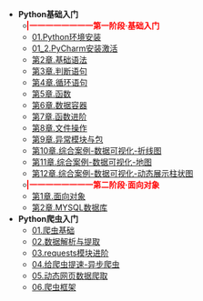 * **Python基础入门**
  * <b style="color:red;margin-left:-10px">|一一一一一一一一第一阶段·基础入门</b>
  * [01.Python环境安装](Python笔记/基础入门/01.md)
  * [01_2.PyCharm安装激活](Python笔记/基础入门/01_2.md)
  * [第2章.基础语法](Python笔记/基础入门/02.md)
  * [第3章.判断语句](Python笔记/基础入门/03.md)
  * [第4章.循环语句](Python笔记/基础入门/04.md)
  * [第5章.函数](Python笔记/基础入门/05.md)
  * [第6章.数据容器](Python笔记/基础入门/06.md) 
  * [第7章.函数进阶](Python笔记/基础入门/07.md)
  * [第8章.文件操作](Python笔记/基础入门/08.md)
  * [第9章.异常模块与包](Python笔记/基础入门/09.md)
  * [第10章.综合案例-数据可视化-折线图](Python笔记/基础入门/10.md)
  * [第11章.综合案例-数据可视化-地图](Python笔记/基础入门/11.md)
  * [第12章.综合案例-数据可视化-动态展示柱状图](Python笔记/基础入门/12.md)
  * <b style="color:red;margin-left:-10px">|一一一一一一一一第二阶段·面向对象</b>
  * [第1章.面向对象](Python笔记/第二阶段/1.md)
  * [第2章.MYSQL数据库](Python笔记/第二阶段/2.md)
* **Python爬虫入门**
  * [01.爬虫基础](Python笔记/爬虫/1.md)
  * [02.数据解析与提取](Python笔记/爬虫/2.md)
  * [03.requests模块进阶](Python笔记/爬虫/3.md)
  * [04.给爬虫提速-异步爬虫](Python笔记/爬虫/4.md)
  * [05.动态网页数据爬取](Python笔记/爬虫/5.md)
  * [06.爬虫框架](Python笔记/爬虫/6.md)